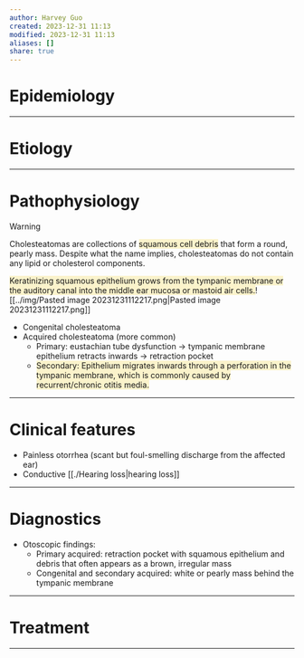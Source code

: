 ```yaml
---
author: Harvey Guo
created: 2023-12-31 11:13
modified: 2023-12-31 11:13
aliases: []
share: true
---
```

# Epidemiology


---
# Etiology


---
# Pathophysiology
>[!warning] 
>Cholesteatomas are collections of <span style="background:rgba(240, 200, 0, 0.2)">squamous cell debris</span> that form a round, pearly mass. Despite what the name implies, cholesteatomas do not contain any lipid or cholesterol components.

<span style="background:rgba(240, 200, 0, 0.2)">Keratinizing squamous epithelium grows from the tympanic membrane or the auditory canal into the middle ear mucosa or mastoid air cells.</span>![[../img/Pasted image 20231231112217.png|Pasted image 20231231112217.png]]
- Congenital cholesteatoma
- Acquired cholesteatoma (more common)
	- Primary: eustachian tube dysfunction → tympanic membrane epithelium retracts inwards → retraction pocket
	- <span style="background:rgba(240, 200, 0, 0.2)">Secondary: Epithelium migrates inwards through a perforation in the tympanic membrane, which is commonly caused by recurrent/chronic otitis media.</span>

---
# Clinical features
- Painless otorrhea (scant but foul-smelling discharge from the affected ear)
- Conductive [[./Hearing loss|hearing loss]]

---
# Diagnostics
- Otoscopic findings:
	- Primary acquired: retraction pocket with squamous epithelium and debris that often appears as a brown, irregular mass
	- Congenital and secondary acquired: white or pearly mass behind the tympanic membrane

---
# Treatment


---
